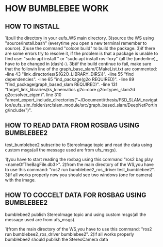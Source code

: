 # HOW BUMBLEBEE WORK

## HOW TO INSTALL
1)pull the directory in your eufs_WS main directory.
3)source the WS using "source/install.bash" (everytime you open a new terminal remember to source).
2)use the command "colcon build" to build the package.
3)if there are some errors try to resolve it, if the problem is that a package is unable to find use: "sudo apt install <package name>" or "sudo apt install ros-foxy<package name>" (all the (underline)_ have to be changed in (dash)-).
3b)if the build continue to fail, make sure that the followin line of the graph_base_slam/CMakeList.txt are commented:
-line 43 "link_directories(${G2O_LIBRARY_DIRS})".
-line 55 "find dependencies".
-line 65 "ind_package(g2o REQUIRED)".
-line 89 "find_package(graph_based_slam REQUIRED)".
-line 131 "target_link_libraries(ks_kinematics g2o::core g2o::types_slam2d g2o::solver_eigen)".
line 310 "ament_export_include_directories("~/Documenti/thesis/FSD_SLAM_navigation/eufs_sim_folder/src/slam_module/src/graph_based_slam/DeepNetPorting/include/")".

## HOW TO READ DATA FROM ROSBAG USING BUMBLEBEE2

test_bumblebee2 subscribe to StereoImage topic and read the data using custom msgs(all the message used are from ufs_msgs).

1)you have to start reading the rosbag using this command "ros2 bag play <nameOfTheBagFile.db3>".
2)from the main directory of the WS,you have to use this command: "ros2 run bumblebee2_ros_driver test_bumblebee2".
3)if all works properly now you should see two windows (one for camera) with the image.

## HOW TO COCCELT DATA FOR ROSBAG USING BUMBLEBEE2

bumblebee2 publish StereoImage topic and using custom msgs(all the message used are from ufs_msgs).

1)from the main directory of the WS,you have to use this command: "ros2 run bumblebee2_ros_driver bumblebee2".
2)if all works properly bumblebee2 should publish the StereoCamera data
